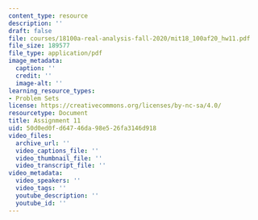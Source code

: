 ```yaml
---
content_type: resource
description: ''
draft: false
file: courses/18100a-real-analysis-fall-2020/mit18_100af20_hw11.pdf
file_size: 189577
file_type: application/pdf
image_metadata:
  caption: ''
  credit: ''
  image-alt: ''
learning_resource_types:
- Problem Sets
license: https://creativecommons.org/licenses/by-nc-sa/4.0/
resourcetype: Document
title: Assignment 11
uid: 50d0ed0f-d647-46da-98e5-26fa3146d918
video_files:
  archive_url: ''
  video_captions_file: ''
  video_thumbnail_file: ''
  video_transcript_file: ''
video_metadata:
  video_speakers: ''
  video_tags: ''
  youtube_description: ''
  youtube_id: ''
---
```


